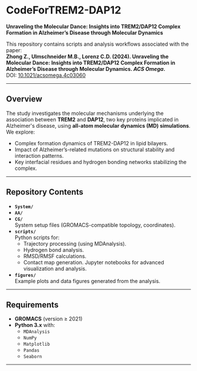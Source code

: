 # CodeForTREM2-DAP12
**Unraveling the Molecular Dance: Insights into TREM2/DAP12 Complex Formation in Alzheimer’s Disease through Molecular Dynamics**

This repository contains scripts and analysis workflows associated with the paper:  
**Zhong Z., Ulmschneider M.B., Lorenz C.D. (2024). Unraveling the Molecular Dance: Insights into TREM2/DAP12 Complex Formation in Alzheimer’s Disease through Molecular Dynamics. *ACS Omega*.**  
DOI: [10.1021/acsomega.4c03060](https://pubs.acs.org/doi/10.1021/acsomega.4c03060)

---

## Overview
The study investigates the molecular mechanisms underlying the association between **TREM2** and **DAP12**, two key proteins implicated in Alzheimer's disease, using **all-atom molecular dynamics (MD) simulations**. We explore:
- Complex formation dynamics of TREM2-DAP12 in lipid bilayers.
- Impact of Alzheimer’s-related mutations on structural stability and interaction patterns.
- Key interfacial residues and hydrogen bonding networks stabilizing the complex.

---

## Repository Contents
- **`System/`**
- **`AA/`**  
- **`CG/`**  
  System setup files (GROMACS-compatible topology, coordinates).
- **`scripts/`**  
  Python scripts for:
  - Trajectory processing (using MDAnalysis).
  - Hydrogen bond analysis.
  - RMSD/RMSF calculations.
  - Contact map generation.
  Jupyter notebooks for advanced visualization and analysis.
- **`figures/`**  
  Example plots and data figures generated from the analysis.

---

## Requirements
- **GROMACS** (version ≥ 2021)
- **Python 3.x** with:
  - `MDAnalysis`
  - `NumPy`
  - `Matplotlib`
  - `Pandas`
  - `Seaborn`

---
